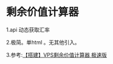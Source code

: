 # 剩余价值计算器
1.api 动态获取汇率

2.极简。单html 。无其他引入。

3.参考:[【搭建】VPS剩余价值计算器 极速版](https://www.nodeseek.com/post-173252-1)
